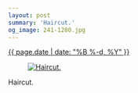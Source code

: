```yaml
---
layout: post
summary: 'Haircut.'
og_image: 241-1280.jpg
---
```


<div class="post">
 <time>
  <a href="/241">
   {{ page.date | date: "%B %-d, %Y" }}
  </a>
 </time>
 <a href="/241">
  <figure data-taken="12/3/2013">
   <img alt="Haircut." sizes="(min-width: 700px) 50vw, calc(100vw - 2rem)" src="{{ site.assets_url }}/241-640.jpg" srcset="{{ site.assets_url }}/241-1280.jpg 1280w, {{ site.assets_url }}/241-960.jpg 960w, {{ site.assets_url }}/241-640.jpg 640w, {{ site.assets_url }}/241-320.jpg 320w"/>
  </figure>
 </a>
 <span>
  Haircut.
 </span>
</div>
